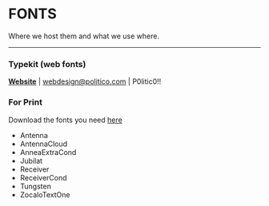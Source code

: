 # FONTS

Where we host them and what we use where.

---

### Typekit \(web fonts\)

[**Website**](https://typekit.com/) \| webdesign@politico.com \|  P0litic0!!

### For Print

Download the fonts you need [here](https://drive.google.com/drive/folders/0B1Cu3w6XKyc0UV9VVVZTOV9GX28?usp=sharing)

* Antenna
* AntennaCloud
* AnneaExtraCond
* Jubilat
* Receiver
* ReceiverCond
* Tungsten
* ZocaloTextOne

  




##### 



